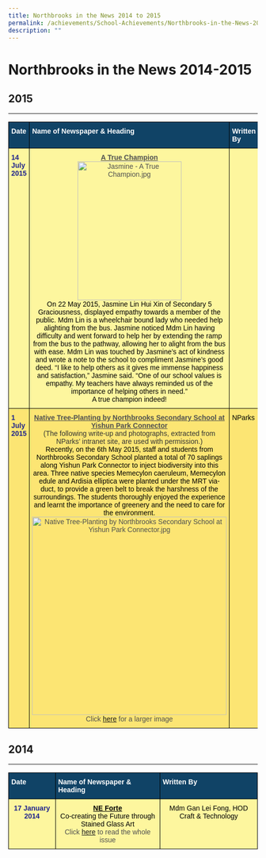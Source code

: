 ```yaml
---
title: Northbrooks in the News 2014 to 2015
permalink: /achievements/School-Achievements/Northbrooks-in-the-News-2014-2015/permalink/
description: ""
---
```


Northbrooks in the News 2014-2015
=================================
## 2015
----

<style type="text/css">
.tg  {border-collapse:collapse;border-spacing:0;}
.tg td{border-color:black;border-style:solid;border-width:1px;font-family:Arial, sans-serif;font-size:14px;
  overflow:hidden;padding:10px 5px;word-break:normal;}
.tg th{border-color:black;border-style:solid;border-width:1px;font-family:Arial, sans-serif;font-size:14px;
  font-weight:normal;overflow:hidden;padding:10px 5px;word-break:normal;}
.tg .tg-auud{background-color:#FDF69E;color:#505050;text-align:left;vertical-align:top}
.tg .tg-nxuf{background-color:#FDF69E;color:#505050;text-align:center;vertical-align:top}
.tg .tg-rgfc{background-color:#FCE573;color:#505050;text-align:center;vertical-align:top}
.tg .tg-1vm2{background-color:#FCE573;color:#20248D;font-weight:bold;text-align:left;vertical-align:top}
.tg .tg-un07{background-color:#104366;color:#FFF;font-weight:bold;text-align:left;vertical-align:top}
.tg .tg-9n0n{background-color:#FDF69E;color:#20248D;font-weight:bold;text-align:left;vertical-align:top}
.tg .tg-hoi2{background-color:#FCE573;color:#505050;text-align:left;vertical-align:top}
</style>
<table class="tg">
<thead>
  <tr>
    <th class="tg-un07">Date</th>
    <th class="tg-un07">Name of Newspaper &amp; Heading</th>
    <th class="tg-un07">Written By</th>
  </tr>
</thead>
<tbody>
  <tr>
    <td class="tg-9n0n"><span style="color:#20248D">14 July 2015</span></td>
    <td class="tg-nxuf"><span style="font-weight:bold;text-decoration:underline;color:#000"> </span><span style="font-weight:bold;text-decoration:underline">A True Champion</span><br><span style="color:#000">  </span><img src="https://northbrookssec.moe.edu.sg/qql/slot/u162/Achievements/NB%20in%20the%20News/2014-2015%20NB%20in%20the%20News/.tn.TrueChampion_Jasmine.JPG.2.jpg" alt="Jasmine -  A True Champion.jpg" width="210" height="280"><br><span style="color:#000">On 22 May 2015, Jasmine Lin Hui Xin of Secondary 5 Graciousness, displayed empathy towards a member of the public. Mdm Lin is a wheelchair bound lady who needed help alighting from the bus. Jasmine noticed Mdm Lin having difficulty and went forward to help her by extending the ramp from the bus to the pathway, allowing her to alight from the bus with ease. Mdm Lin was touched by Jasmine’s act of kindness and wrote a note to the school to compliment Jasmine’s good deed. “I like to help others as it gives me immense happiness and satisfaction,” Jasmine said. “One of our school values is empathy. My teachers have always reminded us of the importance of helping others in need.”</span> <br><span style="color:#000">A true champion indeed! </span></td>
    <td class="tg-auud"> </td>
  </tr>
  <tr>
    <td class="tg-1vm2"><span style="color:#20248D">1  July 2015</span></td>
    <td class="tg-rgfc"><span style="font-weight:bold;text-decoration:underline">Native Tree-Planting by Northbrooks Secondary School at Yishun Park Connector </span><br><span style="color:#333">(The following write-up and photographs, extracted from NParks’ intranet site, are used with permission.)</span><br><span style="color:#000">Recently, on the 6th May 2015, staff and students from Northbrooks Secondary School planted a total of 70 saplings along Yishun Park Connector to inject biodiversity into this area. Three native species Memecylon caeruleum, Memecylon edule and Ardisia elliptica were planted under the MRT via-duct, to provide a green belt to break the harshness of the surroundings. The students thoroughly enjoyed the experience and learnt the importance of greenery and the need to care for the environment.</span><br><img src="https://northbrookssec.moe.edu.sg/qql/slot/u162/Achievements/NB%20in%20the%20News/2014-2015%20NB%20in%20the%20News/.tn.NParks.jpg.mid.jpg" alt="Native Tree-Planting by Northbrooks Secondary School at Yishun Park Connector.jpg" width="393" height="400"> <br>Click <a href="https://northbrookssec.moe.edu.sg/qql/slot/u162/Achievements/NB%20in%20the%20News/2014-2015%20NB%20in%20the%20News/NParks.jpg" target="_blank" rel="noopener noreferrer">here</a> for a larger image</td>
    <td class="tg-hoi2"><span style="color:#000">NParks</span></td>
  </tr>
</tbody>
</table>

## 2014
----

<style type="text/css">
.tg  {border-collapse:collapse;border-spacing:0;}
.tg td{border-color:black;border-style:solid;border-width:1px;font-family:Arial, sans-serif;font-size:14px;
  overflow:hidden;padding:10px 5px;word-break:normal;}
.tg th{border-color:black;border-style:solid;border-width:1px;font-family:Arial, sans-serif;font-size:14px;
  font-weight:normal;overflow:hidden;padding:10px 5px;word-break:normal;}
.tg .tg-nxuf{background-color:#FDF69E;color:#505050;text-align:center;vertical-align:top}
.tg .tg-un07{background-color:#104366;color:#FFF;font-weight:bold;text-align:left;vertical-align:top}
.tg .tg-47yt{background-color:#FDF69E;color:#20248D;font-weight:bold;text-align:center;vertical-align:top}
</style>
<table class="tg">
<thead>
  <tr>
    <th class="tg-un07"><span style="color:#FFF">Date</span></th>
    <th class="tg-un07"><span style="color:#FFF">Name of Newspaper &amp; Heading</span></th>
    <th class="tg-un07"><span style="color:#FFF">Written By</span></th>
  </tr>
</thead>
<tbody>
  <tr>
    <td class="tg-47yt"><span style="color:#20248D">17  January 2014</span></td>
    <td class="tg-nxuf"><span style="font-weight:bold;text-decoration:underline;color:#000">NE Forte</span><br><span style="color:#000">Co-creating the Future through Stained Glass Art </span><br> Click <a href="https://northbrookssec.moe.edu.sg/qql/slot/u162/Achievements/NB%20in%20the%20News/2014-2015%20NB%20in%20the%20News/NE%20Forte%2013%20Jan%202014.pdf" target="_blank" rel="noopener noreferrer">here</a> to read the whole issue</td>
    <td class="tg-nxuf"><span style="color:#000">Mdm Gan Lei Fong, HOD Craft &amp; Technology</span></td>
  </tr>
</tbody>
</table>